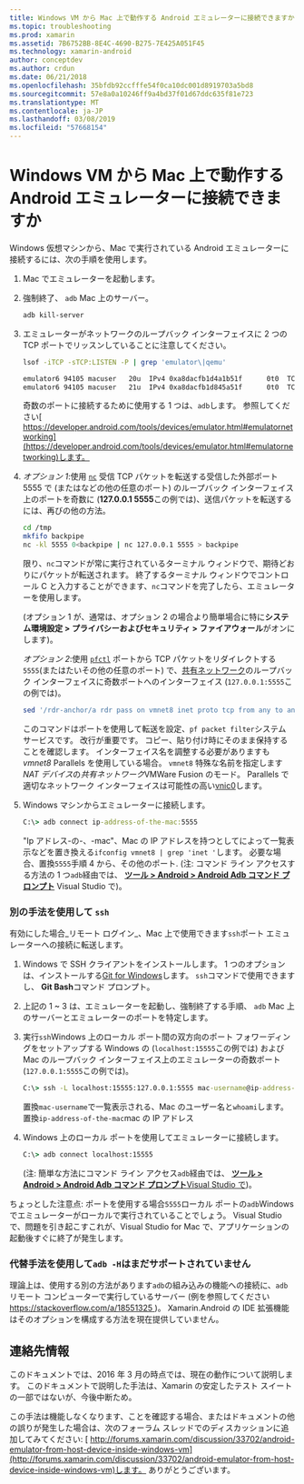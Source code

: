 ```yaml
---
title: Windows VM から Mac 上で動作する Android エミュレーターに接続できますか
ms.topic: troubleshooting
ms.prod: xamarin
ms.assetid: 7B6752BB-8E4C-4690-B275-7E425A051F45
ms.technology: xamarin-android
author: conceptdev
ms.author: crdun
ms.date: 06/21/2018
ms.openlocfilehash: 35bfdb92ccfffe54f0ca10dc001d8919703a5bd8
ms.sourcegitcommit: 57e8a0a10246ff9a4bd37f01d67ddc635f81e723
ms.translationtype: MT
ms.contentlocale: ja-JP
ms.lasthandoff: 03/08/2019
ms.locfileid: "57668154"
---
```

# <a name="is-it-possible-to-connect-to-android-emulators-running-on-a-mac-from-a-windows-vm"></a>Windows VM から Mac 上で動作する Android エミュレーターに接続できますか

Windows 仮想マシンから、Mac で実行されている Android エミュレーターに接続するには、次の手順を使用します。

1.  Mac でエミュレーターを起動します。

2.  強制終了、 `adb` Mac 上のサーバー。

    ```bash
    adb kill-server
    ```

3.  エミュレーターがネットワークのループバック インターフェイスに 2 つの TCP ポートでリッスンしていることに注意してください。

    ```bash
    lsof -iTCP -sTCP:LISTEN -P | grep 'emulator\|qemu'

    emulator6 94105 macuser   20u  IPv4 0xa8dacfb1d4a1b51f      0t0  TCP localhost:5555 (LISTEN)
    emulator6 94105 macuser   21u  IPv4 0xa8dacfb1d845a51f      0t0  TCP localhost:5554 (LISTEN)
    ```

    奇数のポートに接続するために使用する 1 つは、`adb`します。 参照してください[ https://developer.android.com/tools/devices/emulator.html#emulatornetworking](https://developer.android.com/tools/devices/emulator.html#emulatornetworking)します。

4.  _オプション 1_:使用 [`nc`](https://developer.apple.com/library/mac/documentation/Darwin/Reference/ManPages/man1/nc.1.html)
    受信 TCP パケットを転送する受信した外部ポート 5555 で (またはなどの他の任意のポート) のループバック インターフェイス上のポートを奇数に (**127.0.0.1 5555**この例では)、送信パケットを転送するには、再びの他の方法。

    ```bash
    cd /tmp
    mkfifo backpipe
    nc -kl 5555 0<backpipe | nc 127.0.0.1 5555 > backpipe
    ```

    限り、`nc`コマンドが常に実行されているターミナル ウィンドウで、期待どおりにパケットが転送されます。 終了するターミナル ウィンドウでコントロール C と入力することができます、`nc`コマンドを完了したら、エミュレーターを使用します。

    (オプション 1 が、通常は、オプション 2 の場合より簡単場合に特に**システム環境設定 > プライバシーおよびセキュリティ > ファイアウォール**がオンにします)。 

    _オプション 2_:使用 [`pfctl`](https://developer.apple.com/library/mac/documentation/Darwin/Reference/ManPages/man8/pfctl.8.html)
    ポートから TCP パケットをリダイレクトする`5555`(またはたいその他の任意のポート) で、[共有ネットワーク](http://kb.parallels.com/en/4948)のループバック インターフェイスに奇数ポートへのインターフェイス (`127.0.0.1:5555`この例では)。

    ```bash
    sed '/rdr-anchor/a rdr pass on vmnet8 inet proto tcp from any to any port 5555 -> 127.0.0.1 port 5555' /etc/pf.conf | sudo pfctl -ef -
    ```

    このコマンドはポートを使用して転送を設定、`pf packet filter`システム サービスです。 改行が重要です。 コピー、貼り付け時にそのまま保持することを確認します。 インターフェイス名を調整する必要がありますも*vmnet8* Parallels を使用している場合。 `vmnet8` 特殊な名前を指定します*NAT デバイス*の*共有ネットワーク*VMWare Fusion のモード。 Parallels で適切なネットワーク インターフェイスは可能性の高い[vnic0](http://download.parallels.com/doc/psbm/en/Parallels_Server_Bare_Metal_Users_Guide/29258.htm)します。

5.  Windows マシンからエミュレーターに接続します。

    ```cmd
    C:\> adb connect ip-address-of-the-mac:5555
    ```

    "Ip アドレス-の-、-mac"、Mac の IP アドレスを持つとしてによって一覧表示などを置き換える`ifconfig vmnet8 | grep 'inet '`します。 必要な場合、置換`5555`手順 4 から、その他のポート\. (注: コマンド ライン アクセスする方法の 1 つ`adb`経由では、 [**ツール > Android > Android Adb コマンド プロンプト**](~/cross-platform/troubleshooting/questions/version-logs.md#adb-logcat) Visual Studio で)。

### <a name="alternate-technique-using-ssh"></a>別の手法を使用して `ssh`

有効にした場合_リモート ログイン_、Mac 上で使用できます`ssh`ポート エミュレーターへの接続に転送します。

1.  Windows で SSH クライアントをインストールします。 1 つのオプションは、インストールする[Git for Windows](https://git-for-windows.github.io/)します。 `ssh`コマンドで使用できますし、 **Git Bash**コマンド プロンプト。

2.  上記の 1 ~ 3 は、エミュレーターを起動し、強制終了する手順、 `adb` Mac 上のサーバーとエミュレーターのポートを特定します。

3.  実行`ssh`Windows 上のローカル ポート間の双方向のポート フォワーディングをセットアップする Windows の (`localhost:15555`この例では) および Mac のループバック インターフェイス上のエミュレーターの奇数ポート (`127.0.0.1:5555`この例では)。

    ```cmd 
    C:\> ssh -L localhost:15555:127.0.0.1:5555 mac-username@ip-address-of-the-mac
    ```

    置換`mac-username`で一覧表示される、Mac のユーザー名と`whoami`します。 置換`ip-address-of-the-mac`mac の IP アドレス

4.  Windows 上のローカル ポートを使用してエミュレーターに接続します。

    ```cmd
    C:\> adb connect localhost:15555
    ```

    (注: 簡単な方法にコマンド ライン アクセス`adb`経由では、 [**ツール > Android > Android Adb コマンド プロンプト**Visual Studio で](~/cross-platform/troubleshooting/questions/version-logs.md#adb-logcat))。

ちょっとした注意点: ポートを使用する場合`5555`ローカル ポートの`adb`Windows でエミュレーターがローカルで実行されていることでしょう。 Visual Studio で、問題を引き起こすこれが、Visual Studio for Mac で、アプリケーションの起動後すぐに終了が発生します。

### <a name="alternate-technique-using-adb--h-is-not-yet-supported"></a>代替手法を使用して`adb -H`はまだサポートされていません

理論上は、使用する別の方法があります`adb`の組み込みの機能への接続に、`adb`リモート コンピューターで実行しているサーバー (例を参照してください[ https://stackoverflow.com/a/18551325 ](https://stackoverflow.com/a/18551325))。
Xamarin.Android の IDE 拡張機能はそのオプションを構成する方法を現在提供していません。

## <a name="contact-information"></a>連絡先情報

このドキュメントでは、2016 年 3 月の時点では、現在の動作について説明します。 このドキュメントで説明した手法は、Xamarin の安定したテスト スイートの一部ではないが、今後中断ため。

この手法は機能しなくなります、ことを確認する場合、またはドキュメントの他の誤りが発生した場合は、次のフォーラム スレッドでのディスカッションに追加してみてください: [ http://forums.xamarin.com/discussion/33702/android-emulator-from-host-device-inside-windows-vm](http://forums.xamarin.com/discussion/33702/android-emulator-from-host-device-inside-windows-vm)します。
ありがとうございます。

